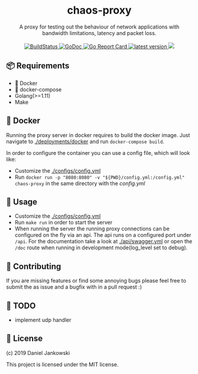 <h1 align="center">chaos-proxy</h1>

<p align="center">
  A proxy for testing out the behaviour of network applications with bandwidth limitations, latency and packet loss.
  <br><br>
  <a href="https://cloud.drone.io/dj95/chaos-proxy">
    <img alt="BuildStatus" src="https://cloud.drone.io/api/badges/dj95/chaos-proxy/status.svg" />
  </a>
  <a href="https://godoc.org/github.com/dj95/chaos-proxy/pkg/proxy">
    <img alt="GoDoc" src="https://godoc.org/github.com/dj95/chaos-proxy?status.svg" />
  </a>
  <a href="https://goreportcard.com/report/github.com/dj95/chaos-proxy">
    <img alt="Go Report Card" src="https://goreportcard.com/badge/github.com/dj95/chaos-proxy" />
  </a>
  <a href="https://github.com/dj95/chaos-proxy/releases">
    <img alt="latest version" src="https://img.shields.io/github/tag/dj95/chaos-proxy.svg" />
  </a>
  <a href="https://codecov.io/gh/dj95/chaos-proxy">
    <img src="https://codecov.io/gh/dj95/chaos-proxy/branch/master/graph/badge.svg" />
  </a>
</p>



## 📦 Requirements

- 🐳 Docker
- 🐙 docker-compose
- Golang(>=1.11)
- Make


## 🐳 Docker

Running the proxy server in docker requires to build the docker image.
Just navigate to [./deployments/docker](./deployments/docker) and run `docker-compose build`.

In order to configure the container you can use a config file, which will look like:

- Customize the [./configs/config.yml](./configs/config.yml)
- Run `docker run -p "8080:8080" -v "${PWD}/config.yml:/config.yml" chaos-proxy` in the same directory with the *config.yml*


## 🔧 Usage

- Customize the [./configs/config.yml](./configs/config.yml)
- Run `make run` in order to start the server
- When running the server the running proxy connections can be configured on the fly via an api. The api runs on a configured port under `/api`. For the documentation take a look at [./api/swagger.yml](./api/swagger.yml) or open the `/doc` route when running in development mode(log_level set to debug).


## 🤝 Contributing

If you are missing features or find some annoying bugs please feel free to submit the as issue and a bugfix with in a pull request :)


## 🚧 TODO

- implement udp handler


## 📝 License

(c) 2019 Daniel Jankowski


This project is licensed under the MIT license.
